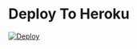 


# Deploy To Heroku</h4>
[![Deploy](https://www.herokucdn.com/deploy/button.svg)](https://heroku.com/deploy?template=https://github.com/parkseojoon2005/AstroSoul)










